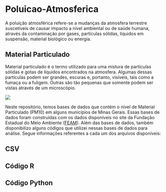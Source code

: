 # Poluicao-Atmosferica

A poluição atmosférica refere-se a mudanças da atmosfera terrestre suscetíveis de causar impacto a nível ambiental ou de saúde humana, através da contaminação por gases, partículas sólidas, líquidos em suspensão, material biológico ou energia.

## Material Particulado

Material particulado é o termo utilizado para uma mistura de partículas sólidas e gotas de líquidos encontrados na atmosfera. Algumas dessas partículas podem ser grandes, escuras e, portanto, visíveis, tais como a fumaça ou a fuligem. Outras são tão pequenas que somente podem ser vistas através de um microscópio.

![](https://i.ytimg.com/vi/9rPTblS_Gec/maxresdefault.jpg)

Neste repositório, temos bases de dados que contém o nível de Material Particulado (PM10) em alguns municípios de Minas Gerais. Essas bases de dados foram construídas com os dados disponíveis no site da Fundação Estadual do Meio Ambiente ([FEAM](http://www.feam.br/qualidade-do-ar/dados)).
Além das bases de dados, também disponibilizo alguns códigos que utilizei nessas bases de dados para análise. Segue informações referentes a cada um dos arquivos disponíveis:

## CSV

## Código R

## Código Python
